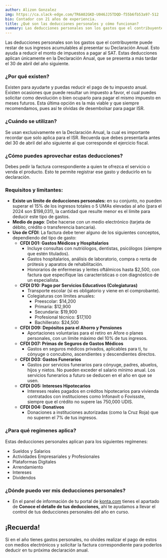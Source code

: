 ```yaml
---
author: Alizon Gonzalez
img: https://ca.slack-edge.com/TR6A02GKD-U046JJ5TDQD-f55b6fb53a97-512
bio: Contador con 21 años de experiencia.
title: ¿Qué son las deducciones personales y cómo funcionan?
summary: Las deducciones personales son los gastos que el contribuyente puede restar de sus ingresos acumulables al presentar su Declaración Anual. Esto ayuda a reducir el monto de impuestos a pagar al SAT.
---
```

Las deducciones personales son los gastos que el contribuyente puede restar de sus ingresos acumulables al presentar su Declaración Anual. Esto ayuda a reducir el monto de impuestos a pagar al SAT. Estas deducciones aplican únicamente en la Declaración Anual, que se presenta a más tardar el 30 de abril del año siguiente.

### ¿Por qué existen?

Existen para ayudarte y puedas reducir el pago de tu impuesto anual. Existen ocasiones que puede resultar un impuesto a favor, el cual puedes solicitar como devolución o bien ocuparlo para pagar el mismo impuesto en meses futuros. Esta última opción es la más viable y que siempre recomendamos, pues así te olvidas de desembolsar para pagar ISR.

### ¿Cuándo se utilizan?

Se usan exclusivamente en la Declaración Anual, la cual es importante recordar que solo aplica para el ISR. Recuerda que debes presentarla antes del 30 de abril del año siguiente al que corresponde el ejercicio fiscal.

### ¿Cómo puedes aprovechar estas deducciones?

Debes pedir la factura correspondiente a quien te ofrezca el servicio o venda el producto. Esto te permite registrar ese gasto y deducirlo en tu declaración.

### Requisitos y limitantes:

- **Existe un límite de deducciones personales:** en su conjunto, no pueden superar el 15% de los ingresos totales o 5 UMAs elevadas al año (para el 2024 son $198,031), la cantidad que resulte menor es el límite para deducir este tipo de gastos.
- **Medio de pago**: Debe hacerse con un medio electrónico (tarjeta de débito, crédito o transferencia bancaria).
- **Uso de CFDI**: La factura debe tener alguno de los siguientes conceptos, dependiendo del tipo de gasto:
    - **CFDI D01: Gastos Médicos y Hospitalarios**
        - Incluye consultas con nutriólogos, dentistas, psicólogos (siempre que estén titulados).
        - Gastos hospitalarios, análisis de laboratorio, compra o renta de prótesis y aparatos de rehabilitación.
        - Honorarios de enfermeras y lentes oftálmicos hasta $2,500, con factura que especifique las características o con diagnóstico de un especialista.
    - **CFDI D10: Pago por Servicios Educativos (Colegiaturas)**
        - Transporte escolar (si es obligatorio y viene en el comprobante).
        - Colegiaturas con límites anuales:
            - Preescolar: $14,200
            - Primaria: $12,900
            - Secundaria: $19,900
            - Profesional técnico: $17,100
            - Bachillerato: $24,500
    - **CFDI D09: Depósitos para el Ahorro y Pensiones**
        - Aportaciones voluntarias para el retiro en Afore o planes personales, con un límite máximo del 10% de tus ingresos.
    - **CFDI D07: Primas de Seguros de Gastos Médicos**
        - Gastos en seguros médicos privados, aplicables para ti, tu cónyuge o concubino, ascendientes y descendientes directos.
    - **CFDI D03: Gastos Funerarios**
        - Gastos por servicios funerarios para cónyuge, padres, abuelos, hijos y nietos. No pueden exceder el salario mínimo anual. Los servicios funerarios a futuro se deducen en el año en que se usen.
    - **CFDI D05: Intereses Hipotecarios**
        - Intereses reales pagados en créditos hipotecarios para vivienda contratados con instituciones como Infonavit o Fovissste, siempre que el crédito no supere las 750,000 UDIS.
    - **CFDI D04: Donativos**
        - Donaciones a instituciones autorizadas (como la Cruz Roja) que no superen el 7% de tus ingresos.

### ¿Para qué regímenes aplica?

Estas deducciones personales aplican para los siguientes regímenes:

- Sueldos y Salarios
- Actividades Empresariales y Profesionales
- Plataformas Digitales
- Arrendamiento
- Intereses
- Dividendos

### ¿Dónde puedo ver mis deducciones personales?

- En el panel de información de tu portal de [konta.com](http://konta.com) tienes el apartado de **Conoce el detalle de tus deducciones,** ahí te ayudamos a llevar el control de tus deducciones personales del año en curso.

## ¡Recuerda!

Si en el año tienes gastos personales, no olvides realizar el pago de estos con medios electrónicos y solicitar la factura correspondiente para poderlos deducir en tu próxima declaración anual.
